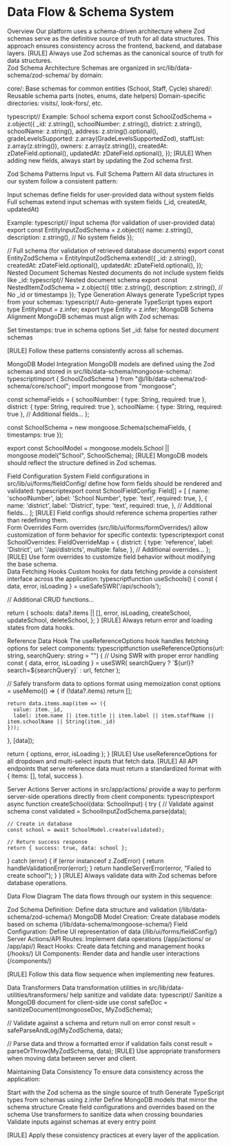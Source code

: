 <doc id="schema-system">

# Data Flow & Schema System

<section id="data-overview">
Overview
Our platform uses a schema-driven architecture where Zod schemas serve as the definitive source of truth for all data structures. This approach ensures consistency across the frontend, backend, and database layers.
[RULE] Always use Zod schemas as the canonical source of truth for data structures.
</section>
<section id="data-schemas">
Zod Schema Architecture
Schemas are organized in src/lib/data-schema/zod-schema/ by domain:

core/: Base schemas for common entities (School, Staff, Cycle)
shared/: Reusable schema parts (notes, enums, date helpers)
Domain-specific directories: visits/, look-fors/, etc.

typescript// Example: School schema
export const SchoolZodSchema = z.object({
  _id: z.string(),
  schoolNumber: z.string(),
  district: z.string(),
  schoolName: z.string(),
  address: z.string().optional(),
  gradeLevelsSupported: z.array(GradeLevelsSupportedZod),
  staffList: z.array(z.string()),
  owners: z.array(z.string()),
  createdAt: zDateField.optional(),
  updatedAt: zDateField.optional(),
});
[RULE] When adding new fields, always start by updating the Zod schema first.
</section>
<section id="schema-patterns">
Zod Schema Patterns
Input vs. Full Schema Pattern
All data structures in our system follow a consistent pattern:

Input schemas define fields for user-provided data without system fields
Full schemas extend input schemas with system fields (_id, createdAt, updatedAt)

Example:
typescript// Input schema (for validation of user-provided data)
export const EntityInputZodSchema = z.object({
  name: z.string(),
  description: z.string(),
  // No system fields
});

// Full schema (for validation of retrieved database documents)
export const EntityZodSchema = EntityInputZodSchema.extend({
  _id: z.string(),
  createdAt: zDateField.optional(),
  updatedAt: zDateField.optional(),
});
Nested Document Schemas
Nested documents do not include system fields like _id:
typescript// Nested document schema
export const NestedItemZodSchema = z.object({
  title: z.string(),
  description: z.string(),
  // No _id or timestamps
});
Type Generation
Always generate TypeScript types from your schemas:
typescript// Auto-generate TypeScript types
export type EntityInput = z.infer<typeof EntityInputZodSchema>;
export type Entity = z.infer<typeof EntityZodSchema>;
MongoDB Schema Alignment
MongoDB schemas must align with Zod schemas:

Set timestamps: true in schema options
Set _id: false for nested document schemas

[RULE] Follow these patterns consistently across all schemas.
</section>
<section id="data-model-integration">
MongoDB Model Integration
MongoDB models are defined using the Zod schemas and stored in src/lib/data-schema/mongoose-schema/:
typescriptimport { SchoolZodSchema } from "@/lib/data-schema/zod-schema/core/school";
import mongoose from "mongoose";

const schemaFields = {
  schoolNumber: { type: String, required: true },
  district: { type: String, required: true },
  schoolName: { type: String, required: true },
  // Additional fields...
};

const SchoolSchema = new mongoose.Schema(schemaFields, { timestamps: true });

export const SchoolModel = mongoose.models.School || 
  mongoose.model("School", SchoolSchema);
[RULE] MongoDB models should reflect the structure defined in Zod schemas.
</section>
<section id="data-form-config">
Field Configuration System
Field configurations in src/lib/ui/forms/fieldConfig/ define how form fields should be rendered and validated:
typescriptexport const SchoolFieldConfig: Field<SchoolInput>[] = [
  {
    name: 'schoolNumber',
    label: 'School Number',
    type: 'text',
    required: true,
  },
  {
    name: 'district',
    label: 'District',
    type: 'text',
    required: true,
  },
  // Additional fields...
];
[RULE] Field configs should reference schema properties rather than redefining them.
</section>
<section id="data-form-overrides">
Form Overrides
Form overrides (src/lib/ui/forms/formOverrides/) allow customization of form behavior for specific contexts:
typescriptexport const SchoolOverrides: FieldOverrideMap<SchoolInput> = {
  district: {
    type: 'reference',
    label: 'District',
    url: '/api/districts',
    multiple: false,
  },
  // Additional overrides...
};
[RULE] Use form overrides to customize field behavior without modifying the base schema.
</section>
<section id="data-hooks">
Data Fetching Hooks
Custom hooks for data fetching provide a consistent interface across the application:
typescriptfunction useSchools() {
  const { data, error, isLoading } = useSafeSWR<School[]>('/api/schools');
  
  // Additional CRUD functions...
  
  return {
    schools: data?.items || [],
    error,
    isLoading,
    createSchool,
    updateSchool,
    deleteSchool,
  };
}
[RULE] Always return error and loading states from data hooks.
</section>
<section id="data-reference-hook">
Reference Data Hook
The useReferenceOptions hook handles fetching options for select components:
typescriptfunction useReferenceOptions(url: string, searchQuery: string = "") {
  // Using SWR with proper error handling
  const { data, error, isLoading } = useSWR(
    searchQuery ? `${url}?search=${searchQuery}` : url,
    fetcher
  );
  
  // Safely transform data to options format using memoization
  const options = useMemo(() => {
    if (!data?.items) return [];
    
    return data.items.map(item => ({
      value: item._id,
      label: item.name || item.title || item.label || item.staffName || item.schoolName || String(item._id)
    }));
  }, [data]);
  
  return { options, error, isLoading };
}
[RULE] Use useReferenceOptions for all dropdown and multi-select inputs that fetch data.
[RULE] All API endpoints that serve reference data must return a standardized format with { items: [], total, success }.
</section>
<section id="data-server-actions">
Server Actions
Server actions in src/app/actions/ provide a way to perform server-side operations directly from client components:
typescriptexport async function createSchool(data: SchoolInput) {
  try {
    // Validate against schema
    const validated = SchoolInputZodSchema.parse(data);
    
    // Create in database
    const school = await SchoolModel.create(validated);
    
    // Return success response
    return { success: true, data: school };
  } catch (error) {
    if (error instanceof z.ZodError) {
      return handleValidationError(error);
    }
    return handleServerError(error, "Failed to create school");
  }
}
[RULE] Always validate data with Zod schemas before database operations.
</section>
<section id="data-flow-diagram">
Data Flow Diagram
The data flows through our system in this sequence:

Zod Schema Definition: Define data structure and validation (/lib/data-schema/zod-schema/)
MongoDB Model Creation: Create database models based on schema (/lib/data-schema/mongoose-schema/)
Field Configuration: Define UI representation of data (/lib/ui/forms/fieldConfig/)
Server Actions/API Routes: Implement data operations (/app/actions/ or /app/api/)
React Hooks: Create data fetching and management hooks (/hooks/)
UI Components: Render data and handle user interactions (/components/)

[RULE] Follow this data flow sequence when implementing new features.
</section>
<section id="data-transformers">
Data Transformers
Data transformation utilities in src/lib/data-utilities/transformers/ help sanitize and validate data:
typescript// Sanitize a MongoDB document for client-side use
const safeDoc = sanitizeDocument(mongooseDoc, MyZodSchema);

// Validate against a schema and return null on error
const result = safeParseAndLog(MyZodSchema, data);

// Parse data and throw a formatted error if validation fails
const result = parseOrThrow(MyZodSchema, data);
[RULE] Use appropriate transformers when moving data between server and client.
</section>
<section id="data-consistency">
Maintaining Data Consistency
To ensure data consistency across the application:

Start with the Zod schema as the single source of truth
Generate TypeScript types from schemas using z.infer<typeof SchemaName>
Define MongoDB models that mirror the schema structure
Create field configurations and overrides based on the schema
Use transformers to sanitize data when crossing boundaries
Validate inputs against schemas at every entry point

[RULE] Apply these consistency practices at every layer of the application.
</section>
</doc>